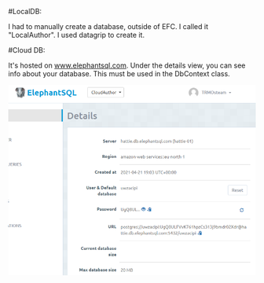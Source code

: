 #LocalDB:

I had to manually create a database, outside of EFC. I called it "LocalAuthor". I used datagrip to create it.


#Cloud DB:

It's hosted on www.elephantsql.com.
Under the details view, you can see info about your database. This must be used in the DbContext class.

![alt text](https://github.com/TroelsMortensen/EFCpostgres/blob/master/Img/ElephantSQLDbInfo.png?raw=true "Logo Title Text 1")
